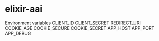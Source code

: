 # elixir-aai

Environment variables
CLIENT_ID
CLIENT_SECRET
REDIRECT_URI
COOKIE_AGE
COOKIE_SECURE
COOKIE_SECRET
APP_HOST
APP_PORT
APP_DEBUG
